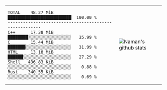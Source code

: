 <table>
  <tr>
    <td>
<div>

<!--START_SECTION:top_language-->
```text
TOTAL    48.27 MiB █████████████████████████  100.00 %
------------------------------------------------------
C++      17.38 MiB ████████░░░░░░░░░░░░░░░░░   35.99 %
C        15.44 MiB ███████░░░░░░░░░░░░░░░░░░   31.99 %
HTML     13.18 MiB ██████░░░░░░░░░░░░░░░░░░░   27.29 %
Shell   436.83 KiB ░░░░░░░░░░░░░░░░░░░░░░░░░    0.88 %
Rust    340.55 KiB ░░░░░░░░░░░░░░░░░░░░░░░░░    0.69 %
```
<!--END_SECTION:top_language-->

</div>
    </td>
    <td>
       <img src="https://github-readme-stats.vercel.app/api?username=namandixit&show_icons=true&count_private=true&theme=graywhite&hide_rank=true" alt="Naman's github stats"> 
    </td>
  </tr>
</table>

<!--
**namandixit/namandixit** is a ✨ _special_ ✨ repository because its `README.md` (this file) appears on your GitHub profile.

Here are some ideas to get you started:

- 🔭 I’m currently working on ...
- 🌱 I’m currently learning ...
- 👯 I’m looking to collaborate on ...
- 🤔 I’m looking for help with ...
- 💬 Ask me about ...
- 📫 How to reach me: ...
- 😄 Pronouns: ...
- ⚡ Fun fact: ...
-->
